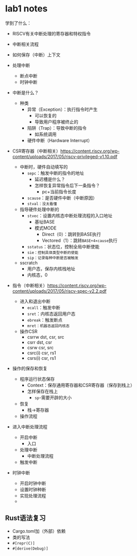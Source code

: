 # lab1 notes

学到了什么：

- RISCV有关中断处理的寄存器和特权指令
- 中断相关流程
- 如何保存（中断）上下文
- 处理中断
  - 断点中断
  - 时钟中断



- 中断是什么？
  - 种类
    - 异常（Exception）：执行指令时产生
      - 可以恢复的
      - 导致用户程序被终止的
    - 陷阱（Trap）：导致中断的指令
      - 如系统调用
    - 硬件中断（Hardware Interrupt）
- CSR寄存器（中断相关）https://content.riscv.org/wp-content/uploads/2017/05/riscv-privileged-v1.10.pdf
  - 中断时，硬件自动填写的
    - `sepc`：触发中断的指令的地址
      - 延迟槽是什么？
      - 怎样恢复异常指令后下一条指令？
        - pc+当前指令长度
    - `scause`：是否硬件中断（中断原因）
    - `stval：没太看懂`
  - 指导硬件处理中断的
    - `stvec`：设置内核态中断处理流程的入口地址
      - 基址BASE
      - 模式MODE
        - Direct（0）：跳转到BASE执行
        - Vectored（1）：跳转`BASE+4×cause`执行
    - `sstatus`：状态位，控制全局中断使能
    - `sie：控制具体类型中断的使能`
    - `sip：记录每种中断是否被触发`
  - sscratch
    - 用户态，保存内核栈地址
    - 内核态，0
- 指令（中断相关）https://content.riscv.org/wp-content/uploads/2017/05/riscv-spec-v2.2.pdf
  - 进入和退出中断
    - `ecall`：触发中断
    - `sret`：内核态返回用户态
    - `ebreak`：触发断点
    - `mret：机器态返回内核态`
  - 操作CSR
    - csrrw dst, csr, src
    - csrr dst, csr
    - csrw csr, src
    - csrc(i) csr, rs1
    - csrs(i) csr, rs1
- 操作的保存和恢复
  - 程序运行状态保存
    - Context：保存通用寄存器和CSR寄存器（保存到栈上）
    - 怎样保存在栈上
      - `sp`-需要开辟的大小
  - 恢复
    - 栈->寄存器
  - 操作流程
- 进入中断处理流程
  - 开启中断
    - 入口
  - 处理中断
    - 中断处理流程
  - 触发中断
- 时钟中断
  - 开启时钟中断
  - 设置时钟种断
  - 实现处理流程
  - 



## Rust语法复习

- Cargo.toml加（外部）依赖
- 类的写法
- `#[repr(C)]`
- `#[derive(Debug)]`
